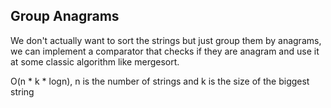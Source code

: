 ## Group Anagrams

We don't actually want to sort the strings but just group them by anagrams,
we can implement a comparator that checks if they are anagram and use it
at some classic algorithm like mergesort.

O(n * k * logn), n is the number of strings and k is the size 
of the biggest string
